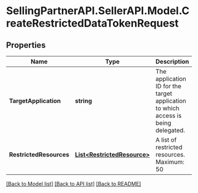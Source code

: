 # SellingPartnerAPI.SellerAPI.Model.CreateRestrictedDataTokenRequest
## Properties

Name | Type | Description | Notes
------------ | ------------- | ------------- | -------------
**TargetApplication** | **string** | The application ID for the target application to which access is being delegated. | [optional] 
**RestrictedResources** | [**List&lt;RestrictedResource&gt;**](RestrictedResource.md) | A list of restricted resources. Maximum: 50 | 

[[Back to Model list]](../README.md#documentation-for-models) [[Back to API list]](../README.md#documentation-for-api-endpoints) [[Back to README]](../README.md)

